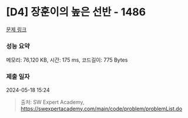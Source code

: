 # [D4] 장훈이의 높은 선반 - 1486 

[문제 링크](https://swexpertacademy.com/main/code/problem/problemDetail.do?contestProbId=AV2b7Yf6ABcBBASw) 

### 성능 요약

메모리: 76,120 KB, 시간: 175 ms, 코드길이: 775 Bytes

### 제출 일자

2024-05-18 15:24



> 출처: SW Expert Academy, https://swexpertacademy.com/main/code/problem/problemList.do